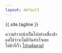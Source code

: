 ```yaml
---
layout: default
---
```


<div class="hero">
  <div class="tagline">{{ site.tagline }}</div>

  ความก้าวหน้าเป็นไปอย่างเชื่องช้า  <br>
  แต่ใช่ว่าจะไม่มีวันสำเร็จเลย  <br>
  ไม่ช้าก็เร็ว <a href="https://github.com/fontuni" title="FontUni Repositories">โปรดติดตาม!</a>  
</div>

